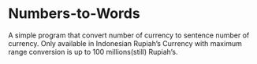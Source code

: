 # Numbers-to-Words
A simple program that convert number of currency to sentence number of currency. Only available in Indonesian Rupiah’s Currency with maximum range conversion is up to 100 millions(still) Rupiah’s.
